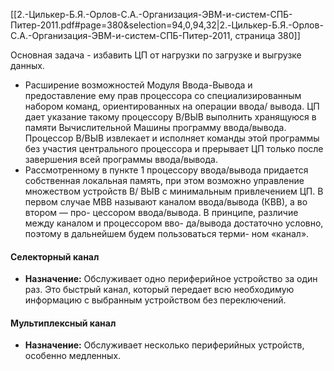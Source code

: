 [[2.-Цилькер-Б.Я.-Орлов-С.А.-Организация-ЭВМ-и-систем-СПБ-Питер-2011.pdf#page=380&selection=94,0,94,32|2.-Цилькер-Б.Я.-Орлов-С.А.-Организация-ЭВМ-и-систем-СПБ-Питер-2011, страница 380]]

Основная задача - избавить ЦП от нагрузки по загрузке и выгрузке данных.
- Расширение возможностей Модуля Ввода-Вывода и предоставление ему прав процессора со специализированным набором команд, ориентированных на операции ввода/ вывода. ЦП дает указание такому процессору В/ВЫВ выполнить хранящуюся в памяти Вычислительной Машины программу ввода/вывода. Процессор В/ВЫВ извлекает и исполняет команды этой программы без участия центрального процессора и прерывает ЦП только после завершения всей программы ввода/вывода. 
- Рассмотренному в пункте 1 процессору ввода/вывода придается собственная локальная память, при этом возможно управление множеством устройств В/ ВЫВ с минимальным привлечением ЦП.
В первом случае МВВ называют каналом ввода/вывода (КВВ), а во втором — про- цессором ввода/вывода. В принципе, различие между каналом и процессором вво- да/вывода достаточно условно, поэтому в дальнейшем будем пользоваться терми- ном «канал».

#### Селекторный канал
- **Назначение:** Обслуживает одно периферийное устройство за один раз. Это быстрый канал, который передает всю необходимую информацию с выбранным устройством без переключений.
#### Мультиплексный канал
- **Назначение:** Обслуживает несколько периферийных устройств, особенно медленных.